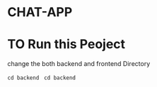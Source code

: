 # CHAT-APP

<h1> TO Run this Peoject </h1>
change the  both backend and frontend Directory

<code>cd backend</code>
<code> 
cd backend
</code>
<p></p>
